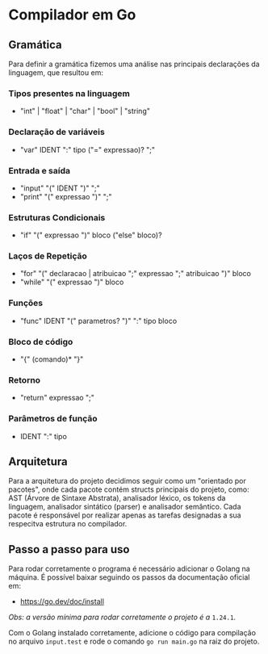 # Compilador em Go

## Gramática

Para definir a gramática fizemos uma análise nas principais declarações da linguagem, que resultou em:

### Tipos presentes na linguagem
- "int" | "float" | "char" | "bool" | "string"

### Declaração de variáveis
- "var" IDENT ":" tipo ("=" expressao)? ";"

### Entrada e saída
- "input" "(" IDENT ")" ";"
- "print" "(" expressao ")" ";"

### Estruturas Condicionais
- "if" "(" expressao ")" bloco ("else" bloco)?

### Laços de Repetição
- "for" "(" declaracao | atribuicao ";" expressao ";" atribuicao ")" bloco
- "while" "(" expressao ")" bloco

### Funções
- "func" IDENT "(" parametros? ")" ":" tipo bloco

### Bloco de código
- "{" (comando)* "}"

### Retorno
- "return" expressao ";"

### Parâmetros de função
- IDENT ":" tipo

## Arquitetura

Para a arquitetura do projeto decidimos seguir como um "orientado por pacotes", onde cada pacote contém structs principais do projeto, como: AST (Árvore de Sintaxe Abstrata), analisador léxico, os tokens da linguagem, analisador sintático (parser) e analisador semântico.
Cada pacote é responsável por realizar apenas as tarefas designadas a sua respecitva estrutura no compilador. 

## Passo a passo para uso

Para rodar corretamente o programa é necessário adicionar o Golang na máquina. É possível baixar seguindo os passos da documentação oficial em:
- https://go.dev/doc/install

*Obs: a versão mínima para rodar corretamente o projeto é a* `1.24.1`.

Com o Golang instalado corretamente, adicione o código para compilação no arquivo `input.test` e rode o comando `go run main.go` na raiz do projeto.
